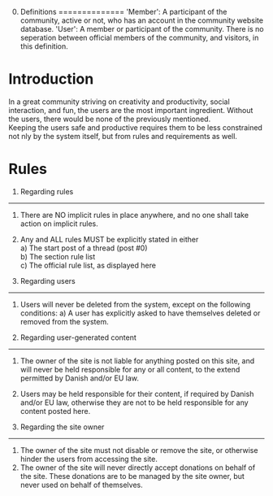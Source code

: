 0. Definitions
==============
'Member': A participant of the community, active or not, who has an account in the community website database.
'User': A member or participant of the community. There is no seperation between official members of the community, and visitors, in this definition.  


Introduction
=============

In a great community striving on creativity and productivity, social interaction, and fun, the users are the most important ingredient. Without the users, there would be none of the previously mentioned.  
Keeping the users safe and productive requires them to be less constrained not nly by the system itself, but from rules and requirements as well.  

Rules
=====

1. Regarding rules
-------------------
1. There are NO implicit rules in place anywhere, and no one shall take action on implicit rules.
1. Any and ALL rules MUST be explicitly stated in either  
  a) The start post of a thread (post #0)  
	b) The section rule list  
	c) The official rule list, as displayed here  

2. Regarding users
-------------------
1. Users will never be deleted from the system, except on the following conditions:
  a) A user has explicitly asked to have themselves deleted or removed from the system.  

3. Regarding user-generated content
-----------------------------------
1. The owner of the site is not liable for anything posted on this site, and will never be held responsible for any or all content, to the extend permitted by Danish and/or EU law.  
2. Users may be held responsible for their content, if required by Danish and/or EU law, otherwise they are not to be held responsible for any content posted here.

4. Regarding the site owner
---------------------------
1. The owner of the site must not disable or remove the site, or otherwise hinder the users from accessing the site.  
2. The owner of the site will never directly accept donations on behalf of the site. These donations are to be managed by the site owner, but never used on behalf of themselves.
